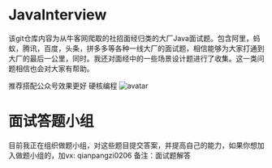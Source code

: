 # JavaInterview
该git仓库内容为从牛客网爬取的社招面经归类的大厂Java面试题。包含阿里，蚂蚁，腾讯，百度，头条，拼多多等各种一线大厂的面试题，相信能够为大家打通到大厂的最后一公里，同时。我还对面经中的一些场景设计题进行了收集。这一类问题相信也会对大家有帮助。

推荐搭配公众号效果更好
硬核编程
![avatar](https://img-blog.csdnimg.cn/20190110141850361.jpg)

# 面试答题小组
目前我正在组织做题小组，对这些题目提交答案，并提高自己的能力，如果你想加入做题小组的，加vx:  qianpangzi0206  备注：面试题解答
